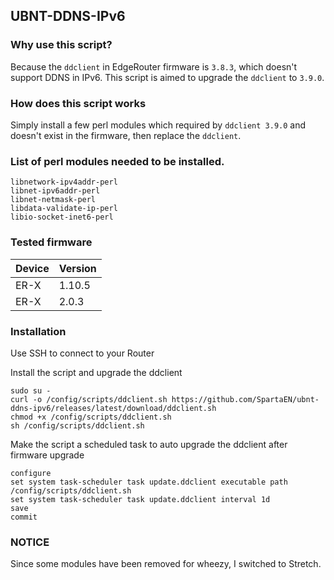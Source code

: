 ## UBNT-DDNS-IPv6

### Why use this script?

Because the ```ddclient``` in EdgeRouter firmware is ```3.8.3```, which doesn't support DDNS in IPv6. This script is aimed to upgrade the ```ddclient``` to ```3.9.0```.

### How does this script works

Simply install a few perl modules which required by ```ddclient 3.9.0``` and doesn't exist in the firmware, then replace the ```ddclient```.

### List of perl modules needed to be installed.

```
libnetwork-ipv4addr-perl
libnet-ipv6addr-perl
libnet-netmask-perl
libdata-validate-ip-perl
libio-socket-inet6-perl
```

### Tested firmware

| Device | Version |
|--------|---------|
| ER-X   | 1.10.5  |
| ER-X   | 2.0.3   |

### Installation

Use SSH to connect to your Router

Install the script and upgrade the ddclient

```shell
sudo su -
curl -o /config/scripts/ddclient.sh https://github.com/SpartaEN/ubnt-ddns-ipv6/releases/latest/download/ddclient.sh
chmod +x /config/scripts/ddclient.sh
sh /config/scripts/ddclient.sh
```
Make the script a scheduled task to auto upgrade the ddclient after firmware upgrade

```shell
configure
set system task-scheduler task update.ddclient executable path /config/scripts/ddclient.sh
set system task-scheduler task update.ddclient interval 1d
save
commit
```

### NOTICE
Since some modules have been removed for wheezy, I switched to Stretch.